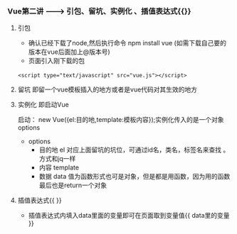 ### **Vue第二讲** ---> 引包、留坑、实例化 、插值表达式{{}}

1. 引包

   - 确认已经下载了node,然后执行命令 npm install vue (如需下载自己要的版本在vue后面加上@版本号)
   - 页面引入刚下载的包

   ​	`<script type="text/javascript" src="vue.js"></script>`

2. 留坑 即留一个vue模板插入的地方或者是vue代码对其生效的地方

3. 实例化 即启动Vue

   启动： new Vue({el:目的地,template:模板内容});实例化传入的是一个对象options

   - options
     - 目的地 el    对应上面留坑的坑位，可通过id名，类名，标签名来查找 。方式和jq一样
     - 内容 template
     - 数据 data  值为函数形式也可是对象，但是都是用函数，因为用的函数最后也是return一个对象

4. 插值表达式{{ }}

   - 插值表达式内填入data里面的变量即可在页面取到变量值{{ data里的变量 }}



​	





